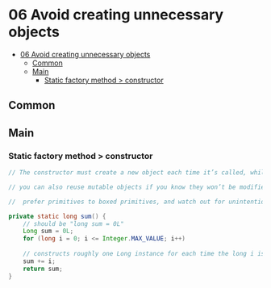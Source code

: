 # 06 Avoid creating unnecessary objects

- [06 Avoid creating unnecessary objects](#06-avoid-creating-unnecessary-objects)
  - [Common](#common)
  - [Main](#main)
    - [Static factory method \> constructor](#static-factory-method--constructor)

## Common

## Main

### Static factory method > constructor

```java
// The constructor must create a new object each time it’s called, while the factory method is never required to do so and won’t in practice.

// you can also reuse mutable objects if you know they won’t be modified

```

```java
//  prefer primitives to boxed primitives, and watch out for unintentional autoboxing

private static long sum() {
    // should be "long sum = 0L"
    Long sum = 0L; 
    for (long i = 0; i <= Integer.MAX_VALUE; i++)
    
    // constructs roughly one Long instance for each time the long i is added to the Long sum
    sum += i; 
    return sum;
}
```
